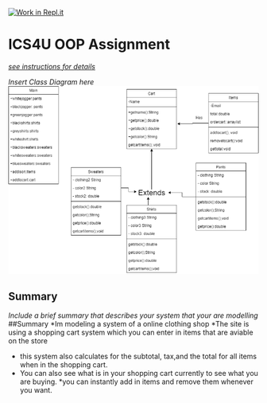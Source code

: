 [![Work in Repl.it](https://classroom.github.com/assets/work-in-replit-14baed9a392b3a25080506f3b7b6d57f295ec2978f6f33ec97e36a161684cbe9.svg)](https://classroom.github.com/online_ide?assignment_repo_id=3829952&assignment_repo_type=AssignmentRepo)
# ICS4U OOP Assignment

[*see instructions for details*](Instructions.md)

*Insert Class Diagram here*  
![alt text](https://github.com/SACHSTech/ics4u-oop-assignment-addisonc1/blob/main/src/download%20(1).png "graph")
## Summary
*Include a brief summary that describes your system that your are modelling*
##Summary
*Im modeling a system of a online clothing shop 
*The site is using a shopping cart system which you can enter in items that are aviable on the store
* this system also calculates for the subtotal, tax,and the total for all items when in the shopping cart.
* You can also see what is in your shopping cart currently to see what you are buying.
*you can instantly add in items and remove them whenever you want.
